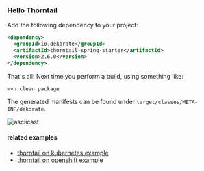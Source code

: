 ### Hello Thorntail

Add the following dependency to your project:

```xml
<dependency>
  <groupId>io.dekorate</groupId>
  <artifactId>thorntail-spring-starter</artifactId>
  <version>2.6.0</version>
</dependency>
```

That's all! Next time you perform a build, using something like:

    mvn clean package

The generated manifests can be found under `target/classes/META-INF/dekorate`.


![asciicast](images/dekorate-thorntail-hello-world.gif "Dekorate Thorntail Hello World Asciicast")

#### related examples
- [thorntail on kubernetes example](examples/thorntail-on-kubernetes-example)
- [thorntail on openshift example](examples/thorntail-on-openshift-example)
